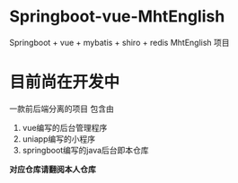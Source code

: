 # Springboot-vue-MhtEnglish
Springboot + vue + mybatis + shiro + redis MhtEnglish 项目

# 目前尚在开发中
一款前后端分离的项目
包含由
1. vue编写的后台管理程序
2. uniapp编写的小程序
3. springboot编写的java后台即本仓库

**对应仓库请翻阅本人仓库**